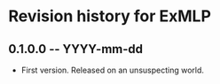 # Revision history for ExMLP

## 0.1.0.0 -- YYYY-mm-dd

* First version. Released on an unsuspecting world.
